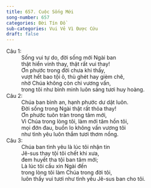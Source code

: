```yaml
---
title: 657. Cuộc Sống Mới
song-number: 657
categories: Đời Tín Đồ
sub-categories: Vui Vẻ Vì Được Cứu
draft: false
---
```

<dl><dt>Câu 1:</dt><dd data-verse="1">Sống vui tự do, đời sống mới Ngài ban <br/>thật hiển vinh thay, thật rất vui thay! <br/>Ơn phước trong đời chưa khi thấy, <br/>vượt hết bao tội ô, thù ghét hay gièm chê, <br/>nhờ Chúa không còn chi vương vấn, <br/>trong tôi như bình minh luôn sáng tươi huy hoàng. </dd><dt>Câu 2:</dt><dd data-verse="2">Chúa ban bình an, hạnh phước dư dật luôn. <br/>Đời sống trong Ngài thật rất thỏa thay! <br/>Ơn phước tuôn tràn trong tâm mới, <br/>Vì Chúa trong lòng tôi, làm mới tâm hồn tôi, <br/>mọi đớn đau, buồn lo không vấn vương tôi <br/>như tình yêu luôn thắm tươi thơm nồng. </dd><dt>Câu 3:</dt><dd data-verse="3">Chúa ban tình yêu là lúc tôi nhận tin <br/>Jê-sus thay tội tôi chết khi xưa, <br/>đem huyết tha tội ban tâm mới; <br/>Là lúc tôi cầu xin Ngài đến <br/>trong lòng tôi làm Chúa trong đời tôi, <br/>luôn thấy vui tươi như tình yêu Jê-sus ban cho tôi. </dd></dl>
